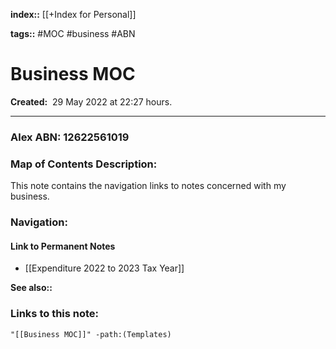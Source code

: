 **index::** [[+Index for Personal]]
 

**tags::** #MOC #business #ABN

# Business MOC

**Created:**  29 May 2022 at  22:27 hours.

___
### Alex  ABN: 12622561019

### Map of Contents Description:
This note contains the navigation links to notes concerned with my business.


### Navigation:

#### Link to Permanent Notes
- [[Expenditure 2022 to 2023 Tax Year]]


**See also::** 

### Links to this note:
```query
"[[Business MOC]]" -path:(Templates) 
```
